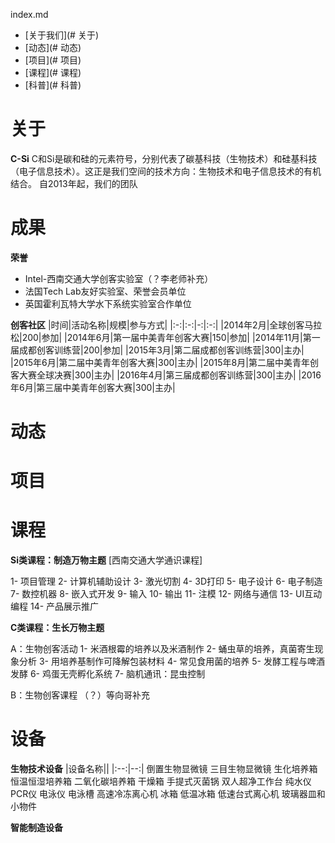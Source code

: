index.md

- [关于我们](# 关于)
- [动态](# 动态)
- [项目](# 项目)
- [课程](# 课程)
- [科普](# 科普)

# 关于
**C-Si**
C和Si是碳和硅的元素符号，分别代表了碳基科技（生物技术）和硅基科技（电子信息技术）。这正是我们空间的技术方向：生物技术和电子信息技术的有机结合。  自2013年起，我们的团队

# 成果

**荣誉**
- Intel-西南交通大学创客实验室（？李老师补充）
- 法国Tech Lab友好实验室、荣誉会员单位
- 英国霍利瓦特大学水下系统实验室合作单位


**创客社区**
|时间|活动名称|规模|参与方式|
|:-:|:-:|-:|:-:|
|2014年2月|全球创客马拉松|200|参加|
|2014年6月|第一届中美青年创客大赛|150|参加|
|2014年11月|第一届成都创客训练营|200|参加|
|2015年3月|第二届成都创客训练营|300|主办|
|2015年6月|第二届中美青年创客大赛|300|主办|
|2015年8月|第二届中美青年创客大赛全球决赛|300|主办|
|2016年4月|第三届成都创客训练营|300|主办|
|2016年6月|第三届中美青年创客大赛|300|主办|


# 动态
# 项目
# 课程

**Si类课程：制造万物主题**
[西南交通大学通识课程]

1- 项目管理
2- 计算机辅助设计
3- 激光切割
4- 3D打印
5- 电子设计
6- 电子制造
7- 数控机器
8- 嵌入式开发
9- 输入
10- 输出
11- 注模
12- 网络与通信
13- UI互动编程
14- 产品展示推广

**C类课程：生长万物主题**

A：生物创客活动
1- 米酒根霉的培养以及米酒制作
2- 蛹虫草的培养，真菌寄生现象分析
3- 用培养基制作可降解包装材料
4- 常见食用菌的培养
5- 发酵工程与啤酒发酵
6- 鸡蛋无壳孵化系统
7- 脑机通讯：昆虫控制

B：生物创客课程
（？）等向哥补充

# 设备

**生物技术设备**
|设备名称||
|:--:|--:|
倒置生物显微镜
三目生物显微镜
生化培养箱
恒温恒湿培养箱
二氧化碳培养箱
干燥箱
手提式灭菌锅
双人超净工作台
纯水仪
PCR仪
电泳仪
电泳槽
高速冷冻离心机
冰箱
低温冰箱
低速台式离心机
玻璃器皿和小物件


**智能制造设备**
